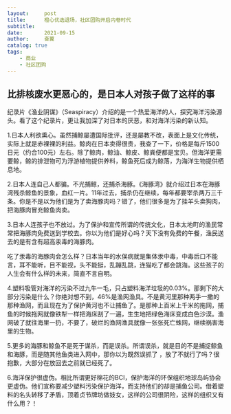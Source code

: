 ```yaml
---
layout:     post
title:      橙心优选退场，社区团购开启内卷时代
subtitle:   
date:       2021-09-15
author:     奋翼
catalog: true
tags:
    - 商业
    - 社区团购
---
```



## 比排核废水更恶心的，是日本人对孩子做了这样的事

纪录片《渔业阴谋》（Seaspiracy）介绍的是一个热爱海洋的人，探究海洋污染源头。看了这个纪录片，更让我加深了对日本的厌恶，和对海洋污染的新认知。

1.日本人利欲熏心。虽然捕鲸屡遭国际批评，还是屡教不改，表面上是文化传统，实际上就是赤裸裸的利益。鲸肉在日本卖得很贵，我查了一下，价格是每斤1500日元（约合100元）左右。除了鲸肉，鲸油、鲸皮、鲸粪便都是宝贝。但海洋更需要鲸，鲸的排泄物可为浮游植物提供养料，鲸鱼死后成为鲸落，为海洋生物提供栖息地。

2.日本人连自己人都骗。不光捕鲸，还捕杀海豚。《海豚湾》就介绍过日本在海豚湾残杀鲸鱼的景象，血红一片。11年过去，捕杀仍在继续，每年都要宰杀两万三千条。你是不是以为他们是为了卖海豚肉吗？错了，他们很多是为了挂羊头卖狗肉，把海豚肉冒充鲸鱼肉卖。

3.日本人连孩子也不放过。为了保护和宣传所谓的传统文化，日本太地町的渔民常常把海豚肉免费送到学校去。你以为他们是好心吗？天下没有免费的午餐，渔民送去的是有含有超高汞毒的海豚肉。

吃了汞毒的海豚肉会怎么样？日本当年的水俣病就是集体汞中毒，中毒后口不能言，耳不能听，目不能视，头不能挺，乱蹦乱跳，连猫吃了都会跳海。这些孩子的人生会有什么样的未来，简直不言自明。

4.塑料吸管对海洋的污染不过九牛一毛，只占塑料海洋垃圾的0.03%。那剩下的大部分污染是什么？你绝对想不到，46%是渔网渔具。不是黄河里那种两手一撒的那种渔网，而且现在为了保护黄河也不让捕鱼了。是那种上百米上千米的拖网，捕鱼的时候拖网就像铁犁一样把海床刮了一遍，生生地把绿色海床变成白色沙漠。渔网破了就往海里一扔，不要了，破烂的渔网渔具就像一张张死亡蛛网，继续祸害海里的生物。

5.更多的海豚和鲸鱼不是死于谋杀，而是误杀。所谓误杀，就是目的不是捕捉鲸鱼和海豚，而是随其他鱼类进入网中，那你以为既然误抓了 ，放了不就行了吗？很抱歉，大部分在放回去之前就已经死了。

6.海洋保护很虚伪。相比所谓更好棉花的BCI，保护海洋的环保组织地球岛屿协会更虚伪。他们宣称要减少塑料污染保护海洋，而支持他们的却是捕鱼公司。借着塑料的名头转移了矛盾，顶着贞节牌坊做妓女，这样的公司很阴险，这样的组织又有什么用？！

